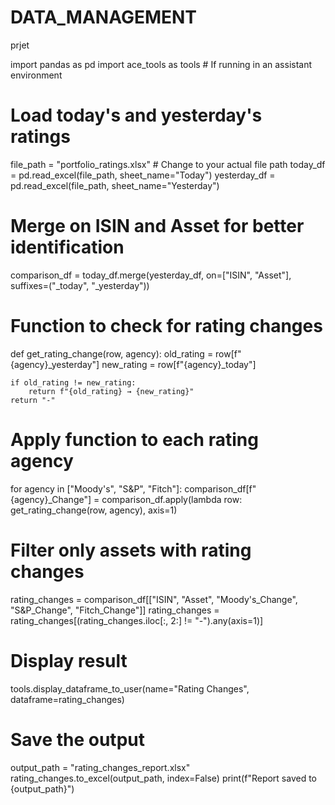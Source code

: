 # DATA_MANAGEMENT
prjet


import pandas as pd
import ace_tools as tools  # If running in an assistant environment

# Load today's and yesterday's ratings
file_path = "portfolio_ratings.xlsx"  # Change to your actual file path
today_df = pd.read_excel(file_path, sheet_name="Today")
yesterday_df = pd.read_excel(file_path, sheet_name="Yesterday")

# Merge on ISIN and Asset for better identification
comparison_df = today_df.merge(yesterday_df, on=["ISIN", "Asset"], suffixes=("_today", "_yesterday"))

# Function to check for rating changes
def get_rating_change(row, agency):
    old_rating = row[f"{agency}_yesterday"]
    new_rating = row[f"{agency}_today"]
    
    if old_rating != new_rating:
        return f"{old_rating} → {new_rating}"
    return "-"

# Apply function to each rating agency
for agency in ["Moody's", "S&P", "Fitch"]:
    comparison_df[f"{agency}_Change"] = comparison_df.apply(lambda row: get_rating_change(row, agency), axis=1)

# Filter only assets with rating changes
rating_changes = comparison_df[["ISIN", "Asset", "Moody's_Change", "S&P_Change", "Fitch_Change"]]
rating_changes = rating_changes[(rating_changes.iloc[:, 2:] != "-").any(axis=1)]

# Display result
tools.display_dataframe_to_user(name="Rating Changes", dataframe=rating_changes)

# Save the output
output_path = "rating_changes_report.xlsx"
rating_changes.to_excel(output_path, index=False)
print(f"Report saved to {output_path}")